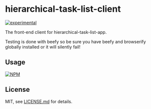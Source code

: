 # hierarchical-task-list-client

[![experimental](http://badges.github.io/stability-badges/dist/experimental.svg)](http://github.com/badges/stability-badges)

The front-end client for hierarchical-task-list-app.

Testing is done with beefy so be sure you have beefy and browserify globally installed or it will silently fail!

## Usage

[![NPM](https://nodei.co/npm/hierarchical-task-list-client.png)](https://nodei.co/npm/hierarchical-task-list-client/)

## License

MIT, see [LICENSE.md](http://github.com/bunnybones1/hierarchical-task-list-client/blob/master/LICENSE.md) for details.
